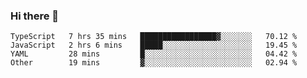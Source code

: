 ### Hi there 👋

<!--START_SECTION:waka-->

```text
TypeScript   7 hrs 35 mins   █████████████████▓░░░░░░░   70.12 %
JavaScript   2 hrs 6 mins    █████░░░░░░░░░░░░░░░░░░░░   19.45 %
YAML         28 mins         █░░░░░░░░░░░░░░░░░░░░░░░░   04.42 %
Other        19 mins         ▓░░░░░░░░░░░░░░░░░░░░░░░░   02.94 %
```

<!--END_SECTION:waka-->
